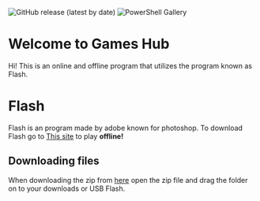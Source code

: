 ![GitHub release (latest by date)](https://img.shields.io/github/v/release/Trinculo54/Games-hub?style=for-the-badge) ![PowerShell Gallery](https://img.shields.io/static/v1?label=platform&message=WINDOWS%20|%20LINUX%20|%20CHROMEBOOK%20|%20MACOS&color=blue&style=for-the-badge)

# Welcome to Games Hub

Hi! This is an online and offline program that utilizes the program known as Flash.


# Flash

Flash is an program made by adobe known for photoshop. To download Flash go to [This site](https://get.adobe.com/flashplayer/npapiosx/) to play **offline!**

## Downloading files
When downloading the zip from [here](https://trinculo54.github.io/Games-hub/offline/Offline.zip)  open the zip file and drag the folder on to your downloads or USB Flash.
